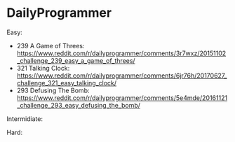 # DailyProgrammer

Easy:
- 239 A Game of Threes: https://www.reddit.com/r/dailyprogrammer/comments/3r7wxz/20151102_challenge_239_easy_a_game_of_threes/ 
- 321 Talking Clock: https://www.reddit.com/r/dailyprogrammer/comments/6jr76h/20170627_challenge_321_easy_talking_clock/ 
- 293 Defusing The Bomb: https://www.reddit.com/r/dailyprogrammer/comments/5e4mde/20161121_challenge_293_easy_defusing_the_bomb/

Intermidiate:


Hard:
